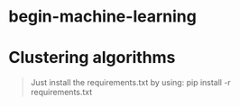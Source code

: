 # begin-machine-learning

# Clustering algorithms

> Just install the requirements.txt by using: pip install -r requirements.txt
